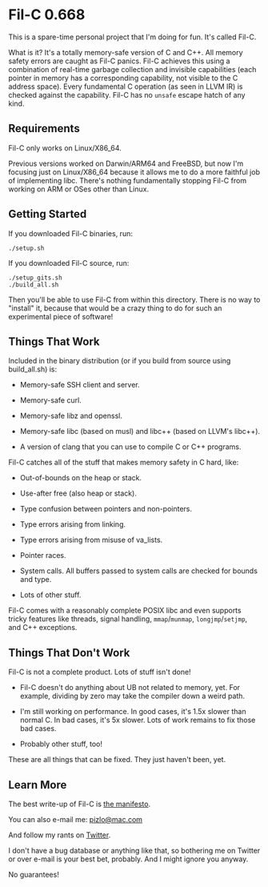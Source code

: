 # Fil-C 0.668

This is a spare-time personal project that I'm doing for fun. It's called
Fil-C.

What is it? It's a totally memory-safe version of C and C++. All memory safety
errors are caught as Fil-C panics. Fil-C achieves this using a combination of
real-time garbage collection and invisible capabilities (each pointer in memory
has a corresponding capability, not visible to the C address space). Every
fundamental C operation (as seen in LLVM IR) is checked against the capability.
Fil-C has no `unsafe` escape hatch of any kind.

## Requirements

Fil-C only works on Linux/X86_64.

Previous versions worked on Darwin/ARM64 and FreeBSD, but now I'm focusing just
on Linux/X86_64 because it allows me to do a more faithful job of implementing
libc. There's nothing fundamentally stopping Fil-C from working on ARM or OSes
other than Linux.

## Getting Started

If you downloaded Fil-C binaries, run:

    ./setup.sh

If you downloaded Fil-C source, run:

    ./setup_gits.sh
    ./build_all.sh

Then you'll be able to use Fil-C from within this directory. There is no way to
"install" it, because that would be a crazy thing to do for such an
experimental piece of software!

## Things That Work

Included in the binary distribution (or if you build from source using
build_all.sh) is:

- Memory-safe SSH client and server.

- Memory-safe curl.

- Memory-safe libz and openssl.

- Memory-safe libc (based on musl) and libc++ (based on LLVM's libc++).

- A version of clang that you can use to compile C or C++ programs.

Fil-C catches all of the stuff that makes memory safety in C hard, like:

- Out-of-bounds on the heap or stack.

- Use-after free (also heap or stack).

- Type confusion between pointers and non-pointers.

- Type errors arising from linking.

- Type errors arising from misuse of va_lists.

- Pointer races.

- System calls. All buffers passed to system calls are checked for bounds and
  type.

- Lots of other stuff.

Fil-C comes with a reasonably complete POSIX libc and even supports tricky
features like threads, signal handling, `mmap`/`munmap`, `longjmp`/`setjmp`,
and C++ exceptions.

## Things That Don't Work

Fil-C is not a complete product. Lots of stuff isn't done!

- Fil-C doesn't do anything about UB not related to memory, yet. For example,
  dividing by zero may take the compiler down a weird path.

- I'm still working on performance. In good cases, it's 1.5x slower than normal
  C. In bad cases, it's 5x slower. Lots of work remains to fix those bad cases.

- Probably other stuff, too!

These are all things that can be fixed. They just haven't been, yet.

## Learn More

The best write-up of Fil-C is
[the manifesto](https://github.com/pizlonator/llvm-project-deluge/blob/deluge/Manifesto.md).

You can also e-mail me: pizlo@mac.com

And follow my rants on [Twitter](https://x.com/filpizlo).

I don't have a bug database or anything like that, so bothering me on Twitter
or over e-mail is your best bet, probably. And I might ignore you anyway.

No guarantees!

